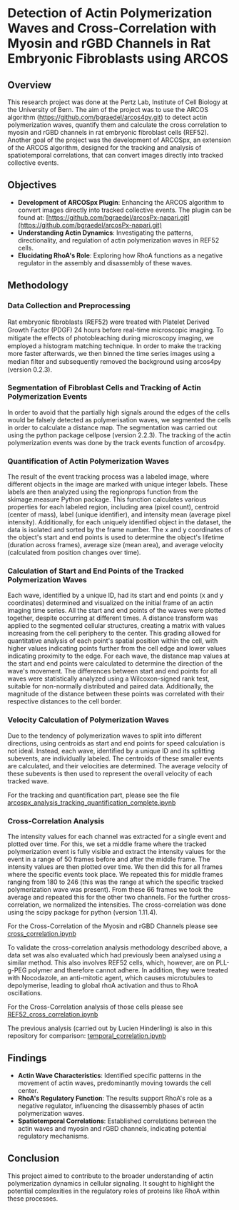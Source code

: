 # Detection of Actin Polymerization Waves and Cross-Correlation with Myosin and rGBD Channels in Rat Embryonic Fibroblasts using ARCOS

## Overview
This research project was done at the Pertz Lab, Institute of Cell Biology at the University of Bern. The aim of the project was to use the ARCOS algorithm (https://github.com/bgraedel/arcos4py.git) to detect actin polymerization waves, quantify them and calculate the cross correlation to myosin and rGBD channels in rat embryonic fibroblast cells (REF52). Another goal of the project was the development of ARCOSpx, an extension of the ARCOS algorithm, designed for the tracking and analysis of spatiotemporal correlations, that can convert images directly into tracked collective events. 

## Objectives
- **Development of ARCOSpx Plugin**: Enhancing the ARCOS algorithm to convert images directly into tracked collective events. The plugin can be found at: [https://github.com/bgraedel/arcosPx-napari.git](https://github.com/bgraedel/arcosPx-napari.git) 
- **Understanding Actin Dynamics**: Investigating the patterns, directionality, and regulation of actin polymerization waves in REF52 cells.  
- **Elucidating RhoA's Role**: Exploring how RhoA functions as a negative regulator in the assembly and disassembly of these waves.  

## Methodology  
### Data Collection and Preprocessing
Rat embryonic ﬁbroblasts (REF52) were treated with Platelet Derived Growth Factor (PDGF) 24 hours before real-time microscopic imaging. To mitigate the eﬀects of photobleaching during microscopy imaging, we employed a histogram matching technique. In order to make the tracking more faster afterwards, we then binned the time series images using a median ﬁlter and subsequently removed the background using arcos4py (version 0.2.3).  
### Segmentation of Fibroblast Cells and Tracking of Actin Polymerization Events
In order to avoid that the partially high signals around the edges of the cells would be falsely detected as polymerisation waves, we segmented the cells in order to calculate a distance map. The segmentation was carried out using the python package cellpose (version 2.2.3). The tracking of the actin polymerization events was done by the track events function of arcos4py.
### Quantification of Actin Polymerization Waves
The result of the event tracking process was a labeled image, where different objects in the image are marked with unique integer labels. These labels are then analyzed using the regionprops function from the skimage.measure Python package. This function calculates various properties for each labeled region, including area (pixel count), centroid (center of mass), label (unique identifier), and intensity mean (average pixel intensity). Additionally, for each uniquely identified object in the dataset, the data is isolated and sorted by the frame number. The x and y coordinates of the object's start and end points is used to determine the object's lifetime (duration across frames), average size (mean area), and average velocity (calculated from position changes over time).
### Calculation of Start and End Points of the Tracked Polymerization Waves 
Each wave, identified by a unique ID, had its start and end points (x and y coordinates) determined and visualized on the initial frame of an actin imaging time series. All the start and end points of the waves were plotted together, despite occurring at different times. A distance transform was applied to the segmented cellular structures, creating a matrix with values increasing from the cell periphery to the center. This grading allowed for quantitative analysis of each point's spatial position within the cell, with higher values indicating points further from the cell edge and lower values indicating proximity to the edge. For each wave, the distance map values at the start and end points were calculated to determine the direction of the wave's movement. The differences between start and end points for all waves were statistically analyzed using a Wilcoxon-signed rank test, suitable for non-normally distributed and paired data. Additionally, the magnitude of the distance between these points was correlated with their respective distances to the cell border. 
### Velocity Calculation of Polymerization Waves 
Due to the tendency of polymerization waves to split into different directions, using centroids as start and end points for speed calculation is not ideal. Instead, each wave, identified by a unique ID and its splitting subevents, are individually labeled. The centroids of these smaller events are calculated, and their velocities are determined. The average velocity of these subevents is then used to represent the overall velocity of each tracked wave.  
  
For the tracking and quantification part, please see the file [arcospx_analysis_tracking_quantification_complete.ipynb](https://github.com/leaBroe/arcospx_analysis_quantification_correlation/blob/master/arcospx_analysis_tracking_quantification_complete.ipynb)

### Cross-Correlation Analysis
The intensity values for each channel was extracted for a single event and plotted over time. For this, we set a middle frame where the tracked polymerization event is fully visible and extract the intensity values for the event in a range of 50 frames before and after the middle frame. The intensity values are then plotted over time. We then did this for all frames where the specific events took place. We repeated this for middle frames ranging from 180 to 246 (this was the range at which the specific tracked polymerization wave was present). From these 66 frames we took the average and repeated this for the other two channels. For the further cross-correlation, we normalized the intensities. The cross-correlation was done using the scipy package for python (version 1.11.4).  

For the Cross-Correlation of the Myosin and rGBD Channels please see [cross_correlation.ipynb](https://github.com/leaBroe/arcospx_analysis_quantification_correlation/blob/master/cross_correlation.ipynb)  

To validate the cross-correlation analysis methodology described above, a data set was also evaluated which had previously been analysed using a similar method. This also involves REF52 cells, which, however, are on PLL-g-PEG polymer and therefore cannot adhere. In addition, they were treated with Nocodazole, an anti-mitotic agent, which causes microtubules to depolymerise, leading to global rhoA activation and thus to RhoA oscillations. 

For the Cross-Correlation analysis of those cells please see [REF52_cross_correlation.ipynb](https://github.com/leaBroe/arcospx_analysis_quantification_correlation/blob/master/REF52_cross_correlation.ipynb)  

The previous analysis (carried out by Lucien Hinderling) is also in this repository for comparison: [temporal_correlation.ipynb](https://github.com/leaBroe/arcospx_analysis_quantification_correlation/blob/master/temporal_correlation.ipynb)  

## Findings  
- **Actin Wave Characteristics**: Identified specific patterns in the movement of actin waves, predominantly moving towards the cell center.  
- **RhoA's Regulatory Function**: The results support RhoA's role as a negative regulator, influencing the disassembly phases of actin polymerization waves.  
- **Spatiotemporal Correlations**: Established correlations between the actin waves and myosin and rGBD channels, indicating potential regulatory mechanisms.  

## Conclusion
This project aimed to contribute to the broader understanding of actin polymerization dynamics in cellular signaling. It sought to highlight the potential complexities in the regulatory roles of proteins like RhoA within these processes.  
